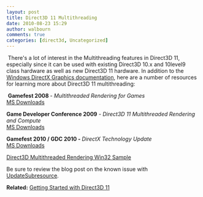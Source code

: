 ```yaml
---
layout: post
title: Direct3D 11 Multithreading
date: 2010-08-23 15:29
author: walbourn
comments: true
categories: [direct3d, Uncategorized]
---
```

<p>&nbsp;There's a lot of interest&nbsp;in the Multithreading features in Direct3D 11, especially since it can be used with existing Direct3D 10.x and 10level9 class hardware as well as new Direct3D 11 hardware. In addition to the <a title="Windows DirectX Graphics Documentation" href="http://msdn.microsoft.com/en-us/library/ff476884.aspx">Windows DirectX Graphics documentation</a>, here are a number of resources for learning more about Direct3D 11 multithreading:</p>
<p>&nbsp;<strong>Gamefest 2008 </strong>- <em>Multithreaded Rendering for Games</em><br /><a href="http://www.microsoft.com/downloads/details.aspx?FamilyId=D6940B55-B805-46B5-B683-B8A2FE9B3D00&amp;displaylang=en">MS Downloads</a></p>
<p><strong>Game Developer Conference 2009</strong> - <em>Direct3D 11 Multithreaded Rendering and Compute</em><br /><a href="http://www.microsoft.com/downloads/details.aspx?displaylang=en&amp;FamilyID=97852ee6-56cd-4f0b-9efb-962a95d33f72">MS Downloads</a></p>
<p><strong>Gamefest 2010 / GDC 2010 - </strong><em>DirectX Technology Update<br /></em><a href="http://www.microsoft.com/downloads/details.aspx?displaylang=en&amp;FamilyID=fd7c8a79-85df-4437-86c4-af5a5adef0d4">MS Downloads</a></p>
<p><a href="http://code.msdn.microsoft.com/Direct3D-Multithreaded-d02193c0">Direct3D Multithreaded Rendering Win32 Sample</a></p>
<p>Be sure to review the blog post on the known issue with <a title="Known Issue: Direct3D 11 UpdateSubresource and Deferred Contexts" href="http://blogs.msdn.com/b/chuckw/archive/2010/07/28/known-issue-direct3d-11-updatesubresource-and-deferred-contexts.aspx">UpdateSubresource</a>.</p>
<p><strong>Related:</strong> <a href="http://blogs.msdn.com/b/chuckw/archive/2011/07/11/getting-started-with-direct3d-11.aspx">Getting Started with Direct3D 11</a></p>

